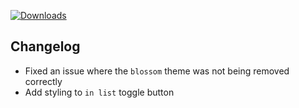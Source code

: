 [![Downloads](https://img.shields.io/github/downloads/zevnda/steam-game-idler/1.7.24/total?style=for-the-badge&logo=github&color=137eb5)](https://github.com/zevnda/steam-game-idler/releases/download/1.7.24/Steam.Game.Idler_1.7.24_x64-setup.exe)

## Changelog
- Fixed an issue where the `blossom` theme was not being removed correctly
- Add styling to `in list` toggle button